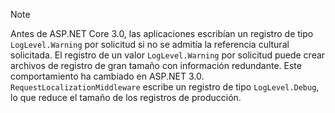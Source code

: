 > [!NOTE]
> Antes de ASP.NET Core 3.0, las aplicaciones escribían un registro de tipo `LogLevel.Warning` por solicitud si no se admitía la referencia cultural solicitada. El registro de un valor `LogLevel.Warning` por solicitud puede crear archivos de registro de gran tamaño con información redundante. Este comportamiento ha cambiado en ASP.NET 3.0. `RequestLocalizationMiddleware` escribe un registro de tipo `LogLevel.Debug`, lo que reduce el tamaño de los registros de producción.